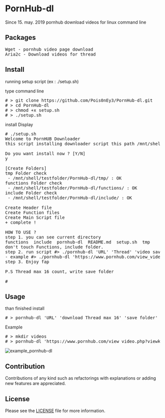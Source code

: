 
# PornHub-dl
Since 15. may. 2019 pornhub download videos for linux command line

## Packages
<pre>
Wget - pornhub video page download
Aria2c - Download videos for thread
</pre>

## Install
running setup script (ex : ./setup.sh)

type command line
<pre>
# > git clone https://github.com/Pois0nEy3/PornHub-dl.git
# > cd PornHub-dl
# > chmod +x setup.sh
# > ./setup.sh
</pre>

install Display
<pre>
# ./setup.sh 
Welcome to PornHUB Downloader
this script installing downloader script this path /mnt/shell/testfolder/PornHub-dl
 
Do you want install now ? [Y/N]
y
 
[Create Folders]
tmp Folder check
 - /mnt/shell/testfolder/PornHub-dl/tmp/ : OK
functions Folder check
 - /mnt/shell/testfolder/PornHub-dl/functions/ : OK
include Folder check
 - /mnt/shell/testfolder/PornHub-dl/include/ : OK
 
Create Header file
Create Function files
Create Main Script file
+ complete !
 
HOW TO USE ?
step 1. you can see current directory
functions  include  pornhub-dl	README.md  setup.sh  tmp
don't touch Functions, include folder.
step 2. run script #> ./pornhub-dl 'URL' 'Thread' 'video save folder path'
- example #> ./pornhub-dl 'https://www.pornhub.com/view_video.php?viewkey=ph5cbbe2d31d8a2' '16' '~/videos
step 3. Enjoy fap
 
P.S Thread max 16 count, write save folder
 
#
</pre>

## Usage

than finished install
<pre>
# > pornhub-dl 'URL' 'download Thread max 16' 'save folder'
</pre>

Example
<pre>
# > mkdir videos
# > pornhub-dl 'https://www.pornhub.com/view_video.php?viewkey=ph5cbbe2d31d8a2' '16' 'videos'
</pre>
![example_pornhub-dl](https://user-images.githubusercontent.com/45530937/57761163-eb885d80-7737-11e9-8abf-6255a59662a7.png)

## Contribution
Contributions of any kind such as refactorings with explanations or adding new features are appreciated.

## License
Please see the [LICENSE](https://github.com/Pois0nEy3/PornHub-dl/blob/master/LICENSE) file for more information.

